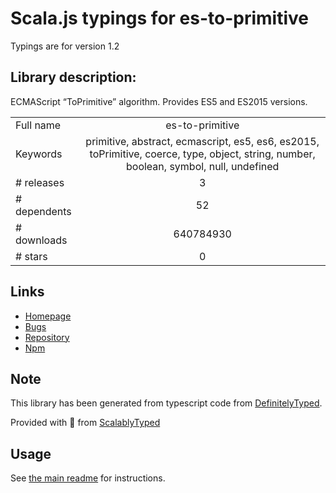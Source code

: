 
# Scala.js typings for es-to-primitive

Typings are for version 1.2

## Library description:
ECMAScript “ToPrimitive” algorithm. Provides ES5 and ES2015 versions.

|                    |                 |
| ------------------ | :-------------: |
| Full name          | es-to-primitive |
| Keywords           | primitive, abstract, ecmascript, es5, es6, es2015, toPrimitive, coerce, type, object, string, number, boolean, symbol, null, undefined |
| # releases         | 3 |
| # dependents       | 52 |
| # downloads        | 640784930 |
| # stars            | 0 |

## Links
- [Homepage](https://github.com/ljharb/es-to-primitive#readme)
- [Bugs](https://github.com/ljharb/es-to-primitive/issues)
- [Repository](https://github.com/ljharb/es-to-primitive)
- [Npm](https://www.npmjs.com/package/es-to-primitive)
    


## Note
This library has been generated from typescript code from [DefinitelyTyped](https://definitelytyped.org).

Provided with :purple_heart: from [ScalablyTyped](https://github.com/oyvindberg/ScalablyTyped)

## Usage
See [the main readme](../../readme.md) for instructions.


